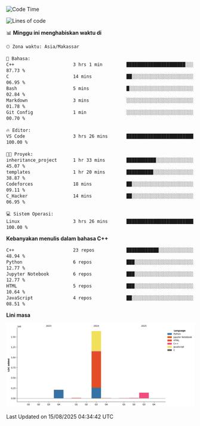 <!--START_SECTION:waka-->
![Code Time](http://img.shields.io/badge/Code%20Time-400%20hrs%2033%20mins-blue)

![Lines of code](https://img.shields.io/badge/Sejak%20Hello%20World%20aku%20telah%20menulis-2.0%20million%20baris%20kode-blue)

📊 **Minggu ini menghabiskan waktu di** 

```text
🕑︎ Zona waktu: Asia/Makassar

💬 Bahasa: 
C++                      3 hrs 1 min         ██████████████████████░░░   87.73 % 
C                        14 mins             ██░░░░░░░░░░░░░░░░░░░░░░░   06.95 % 
Bash                     5 mins              █░░░░░░░░░░░░░░░░░░░░░░░░   02.84 % 
Markdown                 3 mins              ░░░░░░░░░░░░░░░░░░░░░░░░░   01.78 % 
Git Config               1 min               ░░░░░░░░░░░░░░░░░░░░░░░░░   00.70 % 

🔥 Editor: 
VS Code                  3 hrs 26 mins       █████████████████████████   100.00 % 

🐱‍💻 Proyek: 
inheritance_project      1 hr 33 mins        ███████████░░░░░░░░░░░░░░   45.07 % 
templates                1 hr 20 mins        ██████████░░░░░░░░░░░░░░░   38.87 % 
Codeforces               18 mins             ██░░░░░░░░░░░░░░░░░░░░░░░   09.11 % 
C_Hacker                 14 mins             ██░░░░░░░░░░░░░░░░░░░░░░░   06.95 % 

💻 Sistem Operasi: 
Linux                    3 hrs 26 mins       █████████████████████████   100.00 % 
```

**Kebanyakan menulis dalam bahasa C++** 

```text
C++                      23 repos            ████████████░░░░░░░░░░░░░   48.94 % 
Python                   6 repos             ███░░░░░░░░░░░░░░░░░░░░░░   12.77 % 
Jupyter Notebook         6 repos             ███░░░░░░░░░░░░░░░░░░░░░░   12.77 % 
HTML                     5 repos             ███░░░░░░░░░░░░░░░░░░░░░░   10.64 % 
JavaScript               4 repos             ██░░░░░░░░░░░░░░░░░░░░░░░   08.51 % 
```



**Lini masa**

![Lines of Code chart](https://raw.githubusercontent.com/yusuf601/yusuf601/main/assets/bar_graph.png)


 Last Updated on 15/08/2025 04:34:42 UTC
<!--END_SECTION:waka-->

